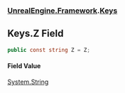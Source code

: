 ### [UnrealEngine.Framework](UnrealEngine_Framework.md 'UnrealEngine.Framework').[Keys](Keys.md 'UnrealEngine.Framework.Keys')
## Keys.Z Field
```csharp
public const string Z = Z;
```
#### Field Value
[System.String](https://docs.microsoft.com/en-us/dotnet/api/System.String 'System.String')

